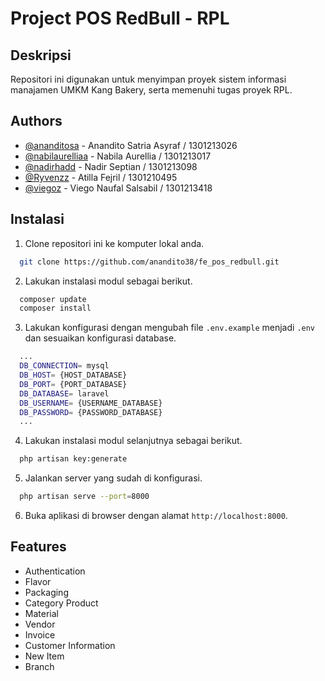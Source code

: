 
# Project POS RedBull - RPL




## Deskripsi

Repositori ini digunakan untuk menyimpan proyek sistem informasi manajamen UMKM Kang Bakery, serta memenuhi tugas proyek RPL.


## Authors

- [@ananditosa](https://github.com/anandito38) - Anandito Satria Asyraf / 1301213026
- [@nabilaurelliaa](https://github.com/nabilaurelliaa) - Nabila Aurellia / 1301213017
- [@nadirhadd](https://github.com/nadirhadd) - Nadir Septian / 1301213098
- [@Ryvenzz](https://github.com/Ryvenzz) - Atilla Fejril / 1301210495
- [@viegoz](https://github.com/viegoz) - Viego Naufal Salsabil / 1301213418


## Instalasi

1. Clone repositori ini ke komputer lokal anda.

```bash
  git clone https://github.com/anandito38/fe_pos_redbull.git
```

2. Lakukan instalasi modul sebagai berikut.

```bash
  composer update
  composer install
```

3. Lakukan konfigurasi dengan mengubah file `.env.example` menjadi `.env` dan sesuaikan konfigurasi database.
```bash
  ...
  DB_CONNECTION= mysql
  DB_HOST= {HOST_DATABASE}
  DB_PORT= {PORT_DATABASE}
  DB_DATABASE= laravel
  DB_USERNAME= {USERNAME_DATABASE}
  DB_PASSWORD= {PASSWORD_DATABASE}
  ...
```
4. Lakukan instalasi modul selanjutnya sebagai berikut.

```bash
  php artisan key:generate
```

5. Jalankan server yang sudah di konfigurasi.
```bash
  php artisan serve --port=8000
```

6. Buka aplikasi di browser dengan alamat `http://localhost:8000`.


## Features

- Authentication
- Flavor
- Packaging
- Category Product
- Material
- Vendor
- Invoice
- Customer Information
- New Item
- Branch
